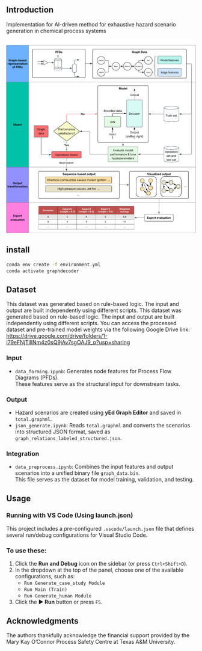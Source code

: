 ## Introduction

Implementation for AI-driven method for exhaustive hazard scenario generation in chemical process systems

<!-- ![Methodology](./figures/methdology/methdology.svg) -->

<img src="./figures/methodology/methodology.svg" alt="Methodology Diagram" width="600"/>

## install

```bash
conda env create -f environment.yml
conda activate graphdecoder
```

## Dataset

This dataset was generated based on rule-based logic. The input and output are built independently using different scripts.
This dataset was generated based on rule-based logic. The input and output are built independently using different scripts.
You can access the processed dataset and pre-trained model weights via the following Google Drive link:
https://drive.google.com/drive/folders/1-l79eFNjTlllNm4z0sQ9jAv7sgOAJ9_p?usp=sharing

### Input

- `data_forming.ipynb`: Generates node features for Process Flow Diagrams (PFDs).  
  These features serve as the structural input for downstream tasks.

### Output

- Hazard scenarios are created using **yEd Graph Editor** and saved in `total.graphml`.
- `json_generate.ipynb`: Reads `total.graphml` and converts the scenarios into structured JSON format, saved as `graph_relations_labeled_structured.json`.

### Integration

- `data_preprocess.ipynb`: Combines the input features and output scenarios into a unified binary file `graph_data.bin`.  
  This file serves as the dataset for model training, validation, and testing.


## Usage 

### Running with VS Code (Using launch.json)

This project includes a pre-configured `.vscode/launch.json` file that defines several run/debug configurations for Visual Studio Code.

### To use these:

1. Click the **Run and Debug** icon on the sidebar (or press `Ctrl+Shift+D`).
2. In the dropdown at the top of the panel, choose one of the available configurations, such as:  
   - `Run Generate_case_study Module`  
   - `Run Main (Train)`  
   - `Run Generate_human Module`  
3. Click the **▶ Run** button or press `F5`.

## Acknowledgments 

The authors thankfully acknowledge the financial support provided by the Mary Kay O’Connor Process Safety Centre at Texas A&M University. 
